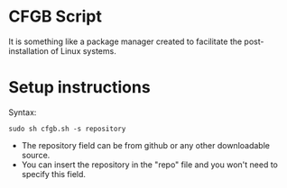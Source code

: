 # CFGB Script
It is something like a package manager created to facilitate the post-installation of Linux systems.

# Setup instructions
Syntax:

``sudo sh cfgb.sh -s repository``  
- The repository field can be from github or any other downloadable source.  
- You can insert the repository in the "repo" file and you won't need to specify this field.
